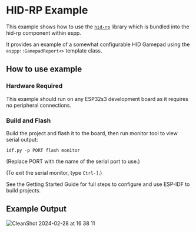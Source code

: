 # HID-RP Example

This example shows how to use the
[`hid-rp`](https://github.com/intergatedcircuits/hid-rp) library which is
bundled into the hid-rp component within espp.

It provides an example of a somewhat configurable HID Gamepad using the
`esppp::GamepadReport<>` template class.

## How to use example

### Hardware Required

This example should run on any ESP32s3 development board as it requires no
peripheral connections.

### Build and Flash

Build the project and flash it to the board, then run monitor tool to view serial output:

```
idf.py -p PORT flash monitor
```

(Replace PORT with the name of the serial port to use.)

(To exit the serial monitor, type ``Ctrl-]``.)

See the Getting Started Guide for full steps to configure and use ESP-IDF to build projects.

## Example Output

![CleanShot 2024-02-28 at 16 38 11](https://github.com/esp-cpp/espp/assets/213467/d86a5977-5db1-44bc-9df9-fcbb751392a5)
